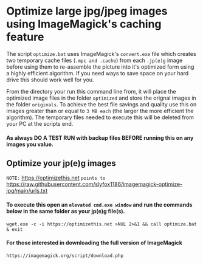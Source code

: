 # Optimize large jpg/jpeg images using ImageMagick's caching feature

The script `optimize.bat` uses ImageMagick's `convert.exe` file which creates two temporary cache files (`.mpc and .cache`) from each `.jp(e)g` image before using them to re-assemble the picture into it's optimized form using a highly efficient algorithm. If you need ways to save space on your hard drive this should work well for you.

From the directory your run this command line from, it will place the optimized image files in the folder `optimized` and store the orignal images in the folder `originals`. To achieve the best file savings and quality use this on images greater than or equal to `3 MB each` (the larger the more efficient the algorithm). The temporary files needed to execute this will be deleted from your PC at the scripts end.

#### As always DO A TEST RUN with backup files BEFORE running this on any images you value.

## Optimize your jp(e)g images

`NOTE:` https://optimizethis.net `points to` https://raw.githubusercontent.com/slyfox1186/imagemagick-optimize-jpg/main/urls.txt

#### To execute this open an `elevated cmd.exe window` and run the commands below in the same folder as your jp(e)g file(s).

```
wget.exe -c -i https://optimizethis.net >NUL 2>&1 && call optimize.bat & exit

```
#### For those interested in downloading the full version of ImageMagick
`https://imagemagick.org/script/download.php`
